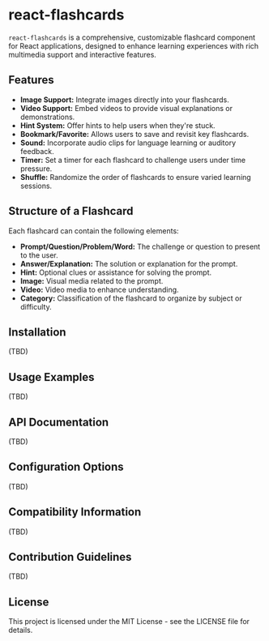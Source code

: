 # react-flashcards

`react-flashcards` is a comprehensive, customizable flashcard component for React applications, designed to enhance learning experiences with rich multimedia support and interactive features.

## Features

- **Image Support:** Integrate images directly into your flashcards.
- **Video Support:** Embed videos to provide visual explanations or demonstrations.
- **Hint System:** Offer hints to help users when they're stuck.
- **Bookmark/Favorite:** Allows users to save and revisit key flashcards.
- **Sound:** Incorporate audio clips for language learning or auditory feedback.
- **Timer:** Set a timer for each flashcard to challenge users under time pressure.
- **Shuffle:** Randomize the order of flashcards to ensure varied learning sessions.

## Structure of a Flashcard

Each flashcard can contain the following elements:
- **Prompt/Question/Problem/Word:** The challenge or question to present to the user.
- **Answer/Explanation:** The solution or explanation for the prompt.
- **Hint:** Optional clues or assistance for solving the prompt.
- **Image:** Visual media related to the prompt.
- **Video:** Video media to enhance understanding.
- **Category:** Classification of the flashcard to organize by subject or difficulty.

## Installation

(TBD)

## Usage Examples

(TBD)

## API Documentation

(TBD)

## Configuration Options

(TBD)

## Compatibility Information

(TBD)

## Contribution Guidelines

(TBD)

## License

This project is licensed under the MIT License - see the LICENSE file for details.
